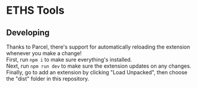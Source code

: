 # ETHS Tools

## Developing

Thanks to Parcel, there's support for automatically reloading the extension whenever you make a change!  
First, run `npm i` to make sure everything's installed.  
Next, run `npm run dev` to make sure the extension updates on any changes.  
Finally, go to add an extension by clicking "Load Unpacked", then choose the "dist" folder in this repository.
